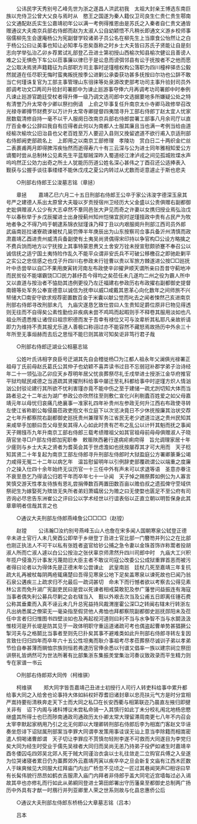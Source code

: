 <!-- { "loadSidebar": true } -->
　　公讳民字天秀别号乙峰先世为浙之遂昌人洪武初我　太祖大封亲王博选东南巨族以充侍卫公曾大父良与焉时从　愍王之国遂为秦人籍仪卫司良生仁贵仁贵生鄠南公文通配赵氏实生公嘉靖初年公以满一考例得推恩由是苏氏之入秦者自仁贵文通皆赠通议大夫南京兵部右侍郎而赵为太淑人公自幼颖悟不凡稍长即通文义游乡校师事宿儒柳先生会邃庵杨公为宪副督学较诸弟子员公名在柳先生上当廪食公怡然让之白于杨公公曰让美事也知让必知孝与忠矣亟称之时乡士大夫皆曰苏氏子贤能让自是刻志向学举弘治乙卯乡荐累试礼部登乙丑进士第初授山西榆次知县榆次健讼且善谤人难之公无惧色下车公以莅事廉以律巳于是讼息而谤弭邻县有讼于抚按者不之他而愿之公取决焉贤声籍籍征为兵部职方司主事时逆瑾檀权构公落职为四川橦梓驿丞公毅然就道在任尽职无悔时蛮夷叛抚按季公进剿公承委获功甚多抚按曰尔功也公辞不敢当亡何瑾诛复官为工部主事管理山东徂徕等处泉源改吏部考功司主事升验封司员外郎调考功文□两司升验封司署郎中为谏止廵游事夺俸六月再调考功司署郎中时奉例凡谏止廵游官跪廷受杖者得升俸一级乃调文选司郎中文选据要地多所嫌疑公处之特有清誉乃升太常寺少卿以祭扫例请　上俞之毕事复任升南京太仆寺卿马政修举召改光禄寺卿撙节财费岁以万计升太常寺卿提督四夷馆寻升工部右侍郎丁赵太宜人忧家居数载清修自持一毫不以干人服阕日改南京兵部右侍郎尝署工部事八月余司厅以直厅百金奉公公辞曰我自有应得者此何以为南都人士服其廉且当也满一考例当给由道经榆次榆坎公旧治县也父老百姓至万人要迎入县则又挽留遮道不欲行甫入京适刑部右侍郎阙吏部疏名上　上即用之以南京工部修理　孝陵功　赏白日二十两织金纻丝二表裹甫两月即得脾泻疾怡然而逝得寿六十有三云深与公为进士同年雅相知爱公方谪蜀时尝从总制林公见素先生平蓝鄢贼深昨入蜀道经江津泸戎之间见孤城败堞水声呜呜然正公効力出奇之所土人犹能历历道公姓名深心甚伟之丁酉召还公适捧表入 
觐获与公握手谈往事缕缕不能休戊戌之夏公内转过从尤数而讵意遽止于斯也悲夫 

　　○刑部右侍郎王公浚墓志铭（章拯） 

　　章拯 
　　嘉靖乙巳六月二十五日刑部右侍郎王公卒于家公讳浚字德深玉泉其号严之建德人系出太原曾大夫璇以岁贡授宿州卫经历大父金盛以公贵俱赠右副都御史妣俱赠淑人公少有大志卓然不羣同邑张大尹见而奇之许妻以女携归授业焉弘治戊午以春秋举于乡戊辰擢进士出身授蓟州知州恺悌宜民时逆瑾擅政中贵有占民产为牧地者争之不得乃呜于朝逮系锦衣狱瑾诛乃释丁丑以内艰服阕升刑部江西司员外郎　武庙南廵拉诸寮疏谏被杖几毙罚俸半年庚辰出为山东按察司佥事兵备沂州清慎而政肃嘉靖乙酉进贵州威清兵备副使有土夷吴尚贤偶得宋印持以争官构□公设方略擒之不费兵饷而地方以宁抚按上其事特蒙恩赉又土舍安万铨未授宣慰颇骄蹇不奉召公以诚信抚之适宁国土夷恃险作乱久不能平众谓非安氏兵不可破公移檄召之即驰赴剿平之实公之忠信感之也戊子升四川右参政未行铨曹以贵以军旅方棘遂进公按□□廵抚叶中丞尝举以自□不果用庚寅转河南左布政使辛卯擢尹顺天谓所亲曰吾昔守蓟地冲而民贫役不能堪霸饶□□民力甚纾吾今得均之矣莅任未几遂均二州之役为霸人所中又以直道与按治者不恊劾其违例更役乃左迁福建右参政历右布政擢右副都御史提督南赣等处军务公奉宣德意以诚信为抚申以威□咸戴其恩革心向化数年之间师旅不兴帑储大□南安守欲求规荐密置数百金于米囊以献公觉而叱去之闻者悚然己亥进南京刑部右侍郎寻改刑部未几　九庙灾遂恳乞致仕尝曰人生贵知足爵位原非巳物见得透则无往而不自得矣公素性勤俭非疾病未尝不鸡鸣而起暇则手不释卷其服用淡如也凡祖业所遗悉推让诸侄曰祖宗积德而发于吾幸有禄位又可与汝辈析其私耶凡亲故祈请即力为维持不责其报尤乐道人善极口称诩过亦不能容然不藏怒焉故扬历中外余三十年所至无事烜赫而去后之思恒不能巳则其故可知矣讵非笃行君子哉 

　　○刑部右侍郎迂湖业公相墓志铭 

　　公姓叶氏讳相字良臣号迂湖其先自会稽徙杨□为江都人祖永年父澜俱光禄署正祖母丁氏前母赵氏葛氏公其仲子也幼颖不喜弄读书过目不忘弱冠补郡学弟子治诗经年二十一领弘治乙卯应天乡荐明年居父忧丧葬祭尽礼壬戌举进士授浙江金华府推官平狱均赋民咸德之当道疏其贤擢刑科给事中屡迁至礼科都给事中时逆瑾方炽人情汹汹公封驳论建行其所欲不忧利害瑾亦竟不能中伤之至于建储一疏尤剀切知大体而当路者忌之十二年出为湖广参政公亦欣然往至则敷仁宣化兴利剔蠹百姓爱之如父母嘉靖元年以母忧归哀痛几绝襄事一准家礼四年补贵州左参政无何升江西右布政使寻转左使江省称剧公每侵晨莅政吏抱文书立庭下以次览决竟日不少休抚按廉其治状交荐之七年升都察院右副都御史廵抚贵州兼理军务江省民无老少遮道泣送之贵州民知其来咸举手加额曰吾父母至矣其得人心如此时贵有芒布之乱公以计歼其魁而抚之事闻　天子赐镪币九年升南京工部右侍郎三载考绩赠祖父如其官祖母前母母俱赠淑人子晓荫官坐寻□户部左侍郎加宪职奉　敕赈陜西暑行遂病疟痢疴得　旨允调理家居十年少瘥则与乡士大夫之贤者为耆英会其于世虑澹如也抚按屡荐其才可大用而　天子稔知其贤二十年复起为南京工部左侍郎寻升刑部左侍郎时大狱盈庭公方署卿篆秉公竭力咸得无冤二十二年以病乞年　温旨慰留明年以引例辞吏部覆疏谓公以端重之度廉介之操入仕四十余年始终无议历官一十三任中外有声未可以求退等语　圣意亦眷注不衰至恳乞乃得请公归若干年而卒年七十一讣闻　天子悼之赐祭葬如例公为人寡言笑慎交游天性孝友待族有恩礼尝捐俸数百两置田数百亩以赡伯叔之遗孤俾守茔域供祭祀生为嫁娶死为殡敛无失所者弟妇萧孀居公为赡之曰无使婺也匮足不至公府有司咨询必尽忠告东洲崔公之评曰公以学术经世以行谊表俗以正直立朝以明哲保身此其章章明者信哉其言之也 

　　○通议大夫刑部左侍郎燕峰詹公□□□□（赵镗） 

　　赵镗 
　　公讳瀚□汝约别号燕峰玉山人也詹在宋多闻人国朝寒泉公轼登正德辛未进士官行人未几癸酉公即举于乡继登丁丑进士官比部一门簪笏并列公之在比部也刚正执法人不可干以私有张姓者盗官给钞公捕之急令妻以金珠首饰诈称鬻者投胡淑人所而亡淑人遽以白公公按治之张伏辜京师肃然升四川司郎中时　九庙大工兴积年揽户侵渔万计事发污蔑勋旧大臣主者不敢议司寇公改委公公成狱重罪首恶而被污者得曰论者以为得体先是正德末年公尝谏止　武皇南廵　廷杖几死至嘉靖三年复抗疏大礼再被杖每阴两疮辄痛楚曰吾得见寒泉公地下足矣盖寒泉以谏死故也巳闻乃翁石泉公遘疾三上疏求归不允最后一疏词甚切　命未下而行憾者欲以考察去公得见素林公言而免升湖广宪副吏民曰是尝以死谏者相戒莫敢犯及参广藩誉问益振连有海寇当事者偶失利公募兵尽剿之会右辖当入　觐以外艰去次当及公甫五日即离任锺石费公称其垂橐而入真不诬云未几升总宪益持风裁渭崖霍公深□之转闽右辖未行转浙左凡出纳悉属之僚寀无一毫染指至假贷他人弗恤也拜都察院副都御史廵抚郧阳未及莅任中言者归归惟图书四壁淡如也及再起视河道则曰利不当与水争智不当与水鬬汲汲惟枝河是开长堤是防其见于一政体明职守重运道诸疏可考也偶盗起曹单势甚猖獗公掣河夫与之格鬬比当事者至则先巳扑矣其事不避难类如此升刑部右侍郎寻转左复因言致仕归归四年而卒年六十五公性坦夷而耿介事祖考尽孝莅葬祭尽诚训子弟以孝弟节俭自奉甚薄而赒恤宗族则恒若弗逮历官俸余悉以刊谱又倡率一族以建宗祠立祭田讲祭礼皆炳然可为世法所著有比部集浙东集振羙堂集治河奏议致政录而平生精力则专在家谱一书云 

　　○刑部右侍郎郑大同传（柯维骐） 

　　柯维骐 
　　郑大同字皆吾嘉靖己丑进士初授行人司行人转吏科给事中累升都给事大同之入给舍也论事持大体如紏权奸荐耆旧诸封章以忠亮扶元气方是时分宜相严嵩持要衔清秩奔走天下士而大同之私□在长安西衢与相第联迩乃晨直左掖归即揵关非有　诏下内阁与诸科博议未尝私命骑一入其慎行如此丁未分校礼闱北地杨忠愍继盛其所得士也巳而陟南通政司通政历太仆卿太常大理留滞周南更七八年不内召会太宰李默起家柄用乃引之北无何即以大理卿转刑部右侍郎后李为相嵩门客赵文华诬奏坐怨诽下诏狱属刑部案当李罪大同谓李发策用事诖误无讪上意当李除籍而相嵩密遣人恫喝诸曹郎谓　天子切让李罪应不贳慎勿轻附李遂不可救而大同遂目为李党归矣大同为经生时受业于儒先吴禄者大同归而吴尚无恙乃持弟子役俨如诸生时嘉靖辛酉冬倭囚屯四郊吴北郊人死于贼大同谨治衣衾以士礼往敛走二立购官兵傅之入垒遂为位哭诸寝者累日仍为藁葬郊外云嘉靖丙寅以疾卒卒之旦会新复文庙有江西木匠数人于昧爽候见大同服大红拜庙门内出广桥忽不见顷之一匠过其巷闻哭声□相讶曰早有长髯伟貌行昂昂如鹤衣吉服肃入庙门内拜者非侍郎乎盖大同宅近宫墙每过必入谒故其卒也亦修礼而行如此从弟綗同登进士第田郎署出守历藩臬至都御史总制两广扬历中外具有才猷一时鴈行并列亚卿里人荣之世系则故与化县忠惠侨公后 

　　○通议大夫刑部左侍郎东桥杨公大章墓志铭（吕本） 

　　吕本 
